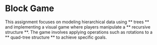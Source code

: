 # Block Game
This assignment focuses on modeling hierarchical data using ** trees ** and implementing a visual game where players manipulate a ** recursive structure **. The game involves applying operations such as rotations to a ** quad-tree structure ** to achieve specific goals.


